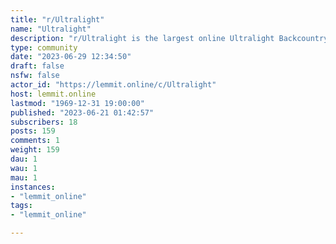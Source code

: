```yaml
---
title: "r/Ultralight" 
name: "Ultralight"
description: "r/Ultralight is the largest online Ultralight Backcountry Backpacking community! This sub is about overnight backcountry backpacking, with a focus..."
type: community
date: "2023-06-29 12:34:50"
draft: false
nsfw: false
actor_id: "https://lemmit.online/c/Ultralight"
host: lemmit.online
lastmod: "1969-12-31 19:00:00"
published: "2023-06-21 01:42:57"
subscribers: 18
posts: 159
comments: 1
weight: 159
dau: 1
wau: 1
mau: 1
instances:
- "lemmit_online"
tags: 
- "lemmit_online"

---
```

